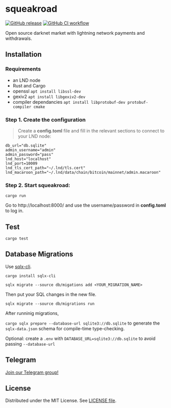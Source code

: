# squeakroad

[![GitHub release](https://img.shields.io/github/release/yzernik/squeakroad.svg)](https://github.com/yzernik/squeakroad/releases)
[![GitHub CI workflow](https://github.com/yzernik/squeakroad/actions/workflows/ci.yaml/badge.svg)](https://github.com/yzernik/squeakroad/actions/workflows/ci.yaml)

Open source darknet market with lightning network payments and withdrawals.

## Installation

### Requirements
* an LND node
* Rust and Cargo
* openssl `apt install libssl-dev`
* gexiv2 `apt install libgexiv2-dev`
* compiler dependancies `apt install libprotobuf-dev protobuf-compiler cmake`

### Step 1. Create the configuration
> Create a **config.toml** file and fill in the relevant sections to connect to your LND node:

```
db_url="db.sqlite"
admin_username="admin"
admin_password="pass"
lnd_host="localhost"
lnd_port=10009
lnd_tls_cert_path="~/.lnd/tls.cert"
lnd_macaroon_path="~/.lnd/data/chain/bitcoin/mainnet/admin.macaroon"
```

### Step 2. Start squeakroad:

```
cargo run
```

Go to http://localhost:8000/ and use the username/password in **config.toml** to log in.

## Test

```
cargo test
```

## Database Migrations

Use [sqlx-cli](https://crates.io/crates/sqlx-cli/).

`cargo install sqlx-cli`

`sqlx migrate --source db/migations add <YOUR_MIGRATION_NAME>`

Then put your SQL changes in the new file. 

`sqlx migrate --source db/migrations run`

After runninig migrations,

`cargo sqlx prepare --database-url sqlite3://db.sqlite` to generate the `sqlx-data.json` schema for compile-time type-checking.

Optional: create a `.env` with `DATABASE_URL=sqlite3://db.sqlite` to avoid passing `--database-url`

## Telegram

[Join our Telegram group!](https://t.me/squeakroad)

## License

Distributed under the MIT License. See [LICENSE file](LICENSE).

